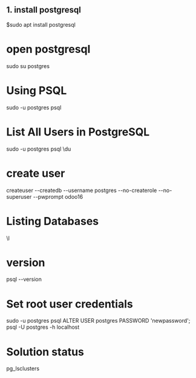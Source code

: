 
## 1. install postgresql

  $sudo apt install postgresql

# open postgresql

sudo su postgres

# Using PSQL

sudo -u postgres psql

# List All Users in PostgreSQL

sudo -u postgres psql
\du

# create user

createuser --createdb --username postgres --no-createrole --no-superuser --pwprompt odoo16

# Listing Databases

\l

# version

psql --version

# Set root user credentials

sudo -u postgres psql
ALTER USER postgres PASSWORD 'newpassword';
psql -U postgres -h localhost

# Solution status

pg_lsclusters
